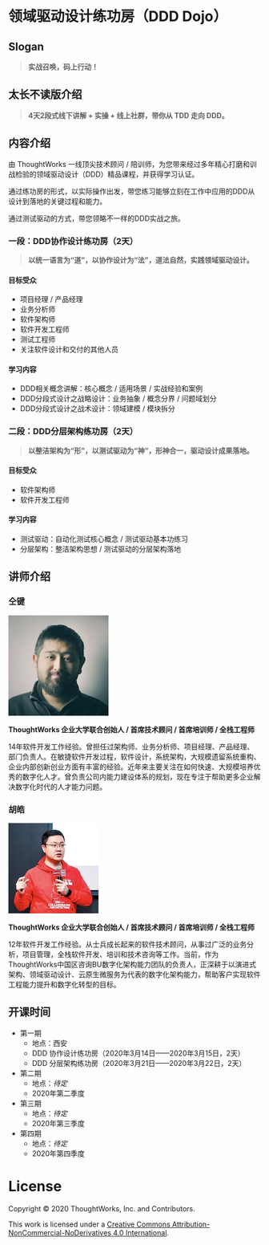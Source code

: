 # 领域驱动设计练功房（DDD Dojo）

## Slogan

> **实战召唤，码上行动！**

## 太长不读版介绍

> **4天2段式线下讲解 + 实操 + 线上社群，带你从 TDD 走向 DDD。**

## 内容介绍

由 ThoughtWorks 一线顶尖技术顾问 / 陪训师，为您带来经过多年精心打磨和训战检验的领域驱动设计（DDD）精品课程，并获得学习认证。

通过练功房的形式，以实际操作出发，带您练习能够立刻在工作中应用的DDD从设计到落地的关键过程和能力。

通过测试驱动的方式，带您领略不一样的DDD实战之旅。

### 一段：DDD协作设计练功房（2天）

> **以统一语言为“道”，以协作设计为“法”，道法自然，实践领域驱动设计。**

#### 目标受众

- 项目经理 / 产品经理
- 业务分析师
- 软件架构师
- 软件开发工程师
- 测试工程师
- 关注软件设计和交付的其他人员

#### 学习内容

- DDD相关概念讲解：核心概念 / 适用场景 / 实战经验和案例
- DDD分段式设计之战略设计：业务抽象 / 概念分界 / 问题域划分
- DDD分段式设计之战术设计：领域建模 / 模块拆分

### 二段：DDD分层架构练功房（2天）

> **以整洁架构为“形”，以测试驱动为“神”，形神合一，驱动设计成果落地。**

#### 目标受众

- 软件架构师
- 软件开发工程师

#### 学习内容

- 测试驱动：自动化测试核心概念  / 测试驱动基本功练习
- 分层架构：整洁架构思想 / 测试驱动的分层架构落地

## 讲师介绍

### 仝键

![仝键](coaches/tongjian.png)

**ThoughtWorks 企业大学联合创始人 / 首席技术顾问 / 首席培训师 / 全栈工程师**

14年软件开发⼯作经验。曾担任过架构师、业务分析师、项⽬经理、产品经理、部⻔负责⼈。在敏捷软件开发过程，软件设计，系统架构，⼤规模遗留系统重构、企业内部创新创业⽅⾯有丰富的经验。近年来主要关注在如何快速、⼤规模培养优秀的数字化⼈才。曾负责公司内能⼒建设体系的规划，现在专注于帮助更多企业解决数字化时代的⼈才能⼒问题。

### 胡皓

![胡皓](coaches/huhao.jpg)

**ThoughtWorks 企业大学联合创始人 / 首席技术顾问 / 首席培训师 / 全栈工程师**

12年软件开发工作经验。从士兵成长起来的软件技术顾问，从事过广泛的业务分析，项目管理，全栈软件开发、培训和技术咨询等工作。当前，作为ThoughtWorks中国区咨询BU数字化架构能力团队的负责人，正深耕于以演进式架构、领域驱动设计、云原生微服务为代表的数字化架构能力，帮助客户实现软件工程能力提升和数字化转型的目标。

## 开课时间

- 第一期
  - 地点：西安
  - DDD 协作设计练功房（2020年3月14日——2020年3月15日，2天）
  - DDD 分层架构练功房（2020年3月21日——2020年3月22日，2天）
- 第二期
  - 地点：*待定*
  - 2020年第二季度
- 第三期
  - 地点：*待定*
  - 2020年第三季度
- 第四期
  - 地点：*待定*
  - 2020年第四季度

# License

Copyright © 2020 ThoughtWorks, Inc. and Contributors.

This work is licensed under a [Creative Commons Attribution-NonCommercial-NoDerivatives 4.0 International](https://creativecommons.org/licenses/by-nc-nd/4.0/).
